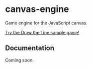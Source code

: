 # canvas-engine
Game engine for the JavaScript canvas.

[Try the Draw the Line sample game!](https://kanaangel.github.io/canvas-engine/)

## Documentation
Coming soon.
